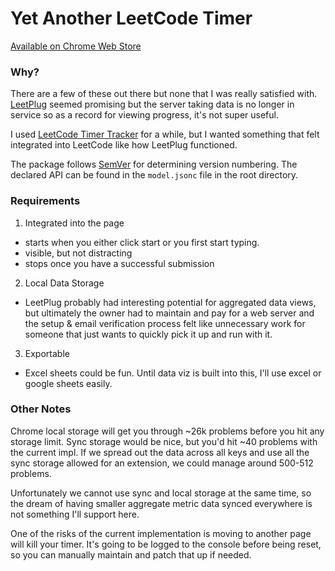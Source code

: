 # Yet Another LeetCode Timer

[Available on Chrome Web Store](https://chrome.google.com/webstore/detail/yet-another-leetcode-time/jhdhdganmlkemjmjckgeibdmoombbili?hl=en)

### Why?

There are a few of these out there but none that I was really satisfied with. [LeetPlug](https://leetplug.azurewebsites.net/) seemed promising but the server taking data is no longer in service so as a record for viewing progress, it's not super useful.

I used [LeetCode Timer Tracker](https://chrome.google.com/webstore/detail/leetcode-time-tracker/obcihoolahbncgakepoceagnjnfgghhl?hl=en) for a while, but I wanted something that felt integrated into LeetCode like how LeetPlug functioned.

The package follows [SemVer](https://semver.org/) for determining version numbering. The declared API can be found in the `model.jsonc` file in the root directory.

### Requirements
1. Integrated into the page
  - starts when you either click start or you first start typing.
  - visible, but not distracting
  - stops once you have a successful submission
2. Local Data Storage
  - LeetPlug probably had interesting potential for aggregated data views, but ultimately the owner had to maintain and pay for a web server and the setup & email verification process felt like unnecessary work for someone that just wants to quickly pick it up and run with it.
3. Exportable
  - Excel sheets could be fun. Until data viz is built into this, I'll use excel or google sheets easily.


### Other Notes
Chrome local storage will get you through ~26k problems before you hit any storage limit. Sync storage would be nice, but you'd hit ~40 problems with the current impl. If we spread out the data across all keys and use all the sync storage allowed for an extension, we could manage around 500-512 problems. 

Unfortunately we cannot use sync and local storage at the same time, so the dream of having smaller aggregate metric data synced everywhere is not something I'll support here.

One of the risks of the current implementation is moving to another page will kill your timer. It's going to be logged to the console before being reset, so you can manually maintain and patch that up if needed.
